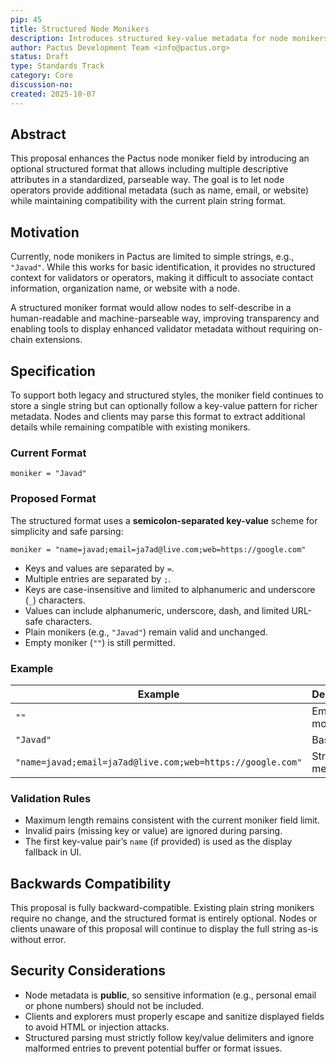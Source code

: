 ```yaml
---
pip: 45
title: Structured Node Monikers
description: Introduces structured key-value metadata for node monikers to provide richer, descriptive, and backward-compatible node identities.
author: Pactus Development Team <info@pactus.org>
status: Draft
type: Standards Track
category: Core
discussion-no:
created: 2025-10-07
---
```


## Abstract

This proposal enhances the Pactus node moniker field by introducing an optional structured format that allows including multiple descriptive attributes in a standardized, parseable way. The goal is to let node operators provide additional metadata (such as name, email, or website) while maintaining compatibility with the current plain string format.

## Motivation

Currently, node monikers in Pactus are limited to simple strings, e.g., `"Javad"`.
While this works for basic identification, it provides no structured context for validators or operators, making it difficult to associate contact information, organization name, or website with a node.

A structured moniker format would allow nodes to self-describe in a human-readable and machine-parseable way, improving transparency and enabling tools to display enhanced validator metadata without requiring on-chain extensions.

## Specification

To support both legacy and structured styles, the moniker field continues to store a single string but can optionally follow a key-value pattern for richer metadata. Nodes and clients may parse this format to extract additional details while remaining compatible with existing monikers.

### Current Format

```
moniker = "Javad"
```

### Proposed Format

The structured format uses a **semicolon-separated key-value** scheme for simplicity and safe parsing:

```
moniker = "name=javad;email=ja7ad@live.com;web=https://google.com"
```

- Keys and values are separated by `=`.
- Multiple entries are separated by `;`.
- Keys are case-insensitive and limited to alphanumeric and underscore (`_`) characters.
- Values can include alphanumeric, underscore, dash, and limited URL-safe characters.
- Plain monikers (e.g., `"Javad"`) remain valid and unchanged.
- Empty moniker (`""`) is still permitted.

### Example

| Example | Description |
|----------|--------------|
| `""` | Empty moniker |
| `"Javad"` | Basic string |
| `"name=javad;email=ja7ad@live.com;web=https://google.com"` | Structured metadata |

### Validation Rules

- Maximum length remains consistent with the current moniker field limit.
- Invalid pairs (missing key or value) are ignored during parsing.
- The first key-value pair’s `name` (if provided) is used as the display fallback in UI.

## Backwards Compatibility

This proposal is fully backward-compatible.
Existing plain string monikers require no change, and the structured format is entirely optional.
Nodes or clients unaware of this proposal will continue to display the full string as-is without error.

## Security Considerations

- Node metadata is **public**, so sensitive information (e.g., personal email or phone numbers) should not be included.
- Clients and explorers must properly escape and sanitize displayed fields to avoid HTML or injection attacks.
- Structured parsing must strictly follow key/value delimiters and ignore malformed entries to prevent potential buffer or format issues.

